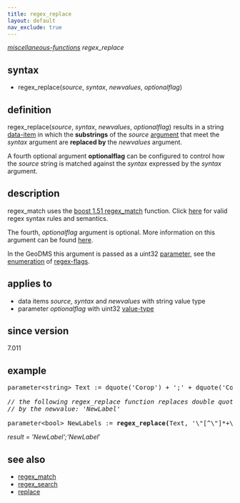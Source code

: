 ```yaml
---
title: regex_replace
layout: default
nav_exclude: true
---
```

*[miscellaneous-functions](miscellaneous-functions) regex_replace*

## syntax

- regex_replace(*source*, *syntax*, *newvalues*, *optionalflag*)

## definition

regex_replace(*source*, *syntax*, *newvalues*, *optionalflag*) results in a string [data-item](data-item) in which the **substrings** of the *source* [argument](argument) that meet the *syntax* argument are **replaced by** the *newvalues* argument.

A fourth optional argument **optionalflag** can be configured to control how the *source* string is matched against the *syntax* expressed by the *syntax* argument.

## description

regex_match uses the [boost 1.51 regex_match](https://www.boost.org/doc/libs/1_51_0/libs/regex/doc/html/boost_regex/ref/regex_match.html)
function. Click [here](https://www.boost.org/doc/libs/1_51_0/libs/regex/doc/html/boost_regex/syntax/perl_syntax.html) for valid regex syntax rules and semantics.

The fourth, *optionalflag* argument is optional. More information on this argument can be found [here](https://www.boost.org/doc/libs/1_51_0/libs/regex/doc/html/boost_regex/ref/match_flag_type.html).

In the GeoDMS this argument is passed as a uint32 [parameter](parameter), see the [enumeration](https://en.wikipedia.org/wiki/Enumeration) of [regex-flags](regex-flags).

## applies to

- data items *source*, *syntax* and *newvalues* with string value type 
- parameter *optionalflag* with uint32 [value-type](value-type)

## since version

7.011

## example
<pre>
parameter&lt;string&gt; Text := dquote('Corop') + ';' + dquote('CoropLabel')";

<I>// the following regex_replace function replaces double quoted headers</I>
<I>// by the newvalue: 'NewLabel'</I>

parameter&lt;bool&gt; NewLabels := <B>regex_replace(</B>Text, '\"[^\"]*+\"',quote('NewLabel'));
</pre>

*result = 'NewLabel';'NewLabel*'

## see also

- [regex_match](regex_match)
- [regex_search](regex_search)
- [replace](replace)